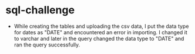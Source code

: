 # sql-challenge

- While creating the tables and uploading the csv data, I put the data type for dates as "DATE" and encountered an error in importing. I changed it to varchar and later in the query changed the data type to "DATE" and ran the query successfully. 
